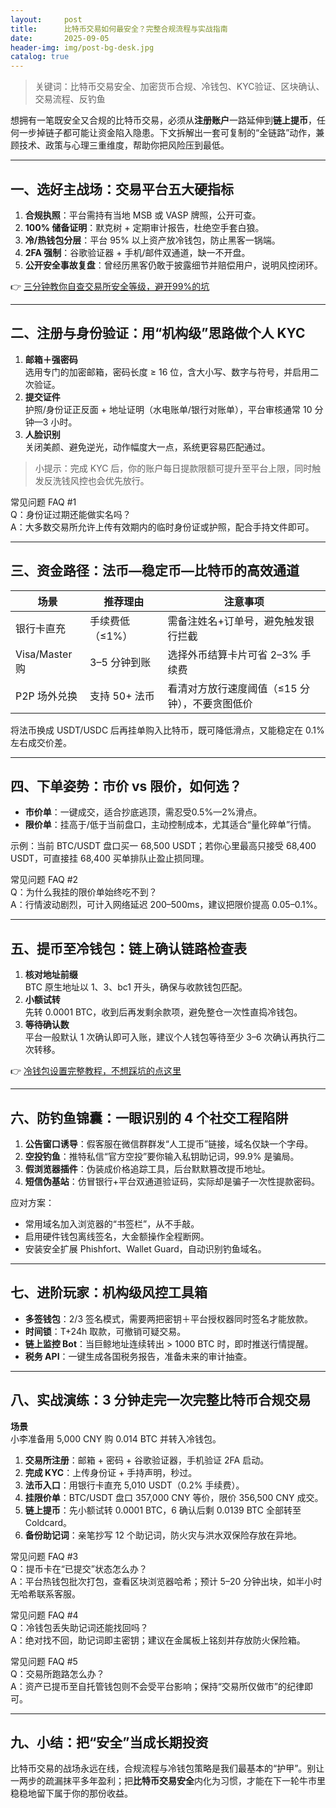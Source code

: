 ```yaml
---
layout:     post
title:      比特币交易如何最安全？完整合规流程与实战指南
date:       2025-09-05
header-img: img/post-bg-desk.jpg
catalog: true
---
```


> 关键词：比特币交易安全、加密货币合规、冷钱包、KYC验证、区块确认、交易流程、反钓鱼

想拥有一笔既安全又合规的比特币交易，必须从**注册账户**一路延伸到**链上提币**，任何一步掉链子都可能让资金陷入隐患。下文拆解出一套可复制的“全链路”动作，兼顾技术、政策与心理三重维度，帮助你把风险压到最低。

---

## 一、选好主战场：交易平台五大硬指标

1. **合规执照**：平台需持有当地 MSB 或 VASP 牌照，公开可查。
2. **100% 储备证明**：默克树 + 定期审计报告，杜绝空手套白狼。
3. **冷/热钱包分层**：平台 95% 以上资产放冷钱包，防止黑客一锅端。
4. **2FA 强制**：谷歌验证器 + 手机/邮件双通道，缺一不开盘。
5. **公开安全事故复盘**：曾经历黑客仍敢于披露细节并赔偿用户，说明风控闭环。

👉 [三分钟教你自查交易所安全等级，避开99%的坑](https://okxdog.com/)

---

## 二、注册与身份验证：用“机构级”思路做个人 KYC

1. **邮箱＋强密码**  
   选用专门的加密邮箱，密码长度 ≥ 16 位，含大小写、数字与符号，并启用二次验证。
2. **提交证件**  
   护照/身份证正反面 + 地址证明（水电账单/银行对账单），平台审核通常 10 分钟—3 小时。
3. **人脸识别**  
   关闭美颜、避免逆光，动作幅度大一点，系统更容易匹配通过。

> 小提示：完成 KYC 后，你的账户每日提款限额可提升至平台上限，同时触发反洗钱风控也会优先放行。

常见问题 FAQ #1  
Q：身份证过期还能做实名吗？  
A：大多数交易所允许上传有效期内的临时身份证或护照，配合手持文件即可。

---

## 三、资金路径：法币—稳定币—比特币的高效通道

| 场景 | 推荐理由 | 注意事项 |
|---|---|---|
| 银行卡直充 | 手续费低（≤1%） | 需备注姓名+订单号，避免触发银行拦截 |
| Visa/Master 购 | 3–5 分钟到账 | 选择外币结算卡片可省 2–3% 手续费 |
| P2P 场外兑换 | 支持 50+ 法币 | 看清对方放行速度阈值（≤15 分钟），不要贪图低价 |

将法币换成 USDT/USDC 后再挂单购入比特币，既可降低滑点，又能稳定在 0.1% 左右成交价差。

---

## 四、下单姿势：市价 vs 限价，如何选？

- **市价单**：一键成交，适合抄底逃顶，需忍受0.5%—2%滑点。  
- **限价单**：挂高于/低于当前盘口，主动控制成本，尤其适合“量化碎单”行情。

示例：当前 BTC/USDT 盘口买一 68,500 USDT；若你心里最高只接受 68,400 USDT，可直接挂 68,400 买单排队止盈止损同理。

常见问题 FAQ #2  
Q：为什么我挂的限价单始终吃不到？  
A：行情波动剧烈，可计入网络延迟 200–500ms，建议把限价提高 0.05–0.1%。

---

## 五、提币至冷钱包：链上确认链路检查表

1. **核对地址前缀**  
   BTC 原生地址以 1、3、bc1 开头，确保与收款钱包匹配。
2. **小额试转**  
   先转 0.0001 BTC，收到后再发剩余款项，避免整仓一次性直捣冷钱包。
3. **等待确认数**  
   平台一般默认 1 次确认即可入账，建议个人钱包等待至少 3–6 次确认再执行二次转移。

👉 [冷钱包设置完整教程，不想踩坑的点这里](https://okxdog.com/)

---

## 六、防钓鱼锦囊：一眼识别的 4 个社交工程陷阱

1. **公告窗口诱导**：假客服在微信群群发“人工提币”链接，域名仅缺一个字母。  
2. **空投钓鱼**：推特私信“官方空投”要你输入私钥助记词，99.9% 是骗局。  
3. **假浏览器插件**：伪装成价格追踪工具，后台默默篡改提币地址。  
4. **短信伪基站**：仿冒银行+平台双通道验证码，实际却是骗子一次性提款密码。

应对方案：  
- 常用域名加入浏览器的“书签栏”，从不手敲。  
- 启用硬件钱包离线签名，大金额操作全程断网。  
- 安装安全扩展 Phishfort、Wallet Guard，自动识别钓鱼域名。

---

## 七、进阶玩家：机构级风控工具箱

- **多签钱包**：2/3 签名模式，需要两把密钥＋平台授权器同时签名才能放款。  
- **时间锁**：T+24h 取款，可撤销可疑交易。  
- **链上监控 Bot**：当巨鲸地址连续转出 > 1000 BTC 时，即时推送行情提醒。  
- **税务 API**：一键生成各国税务报告，准备未来的审计抽查。

---

## 八、实战演练：3 分钟走完一次完整比特币合规交易

**场景**  
小李准备用 5,000 CNY 购 0.014 BTC 并转入冷钱包。

1. **交易所注册**：邮箱 + 密码 + 谷歌验证器，手机验证 2FA 启动。  
2. **完成 KYC**：上传身份证 + 手持声明，秒过。  
3. **法币入口**：用银行卡直充 5,010 USDT（0.2% 手续费）。  
4. **挂限价单**：BTC/USDT 盘口 357,000 CNY 等价，限价 356,500 CNY 成交。  
5. **链上提币**：先小额试转 0.0001 BTC，6 确认后剩 0.0139 BTC 全部转至 Coldcard。  
6. **备份助记词**：亲笔抄写 12 个助记词，防火灾与洪水双保险存放在异地。

常见问题 FAQ #3  
Q：提币卡在“已提交”状态怎么办？  
A：平台热钱包批次打包，查看区块浏览器哈希；预计 5–20 分钟出块，如半小时无哈希联系客服。

常见问题 FAQ #4  
Q：冷钱包丢失助记词还能找回吗？  
A：绝对找不回，助记词即主密钥；建议在金属板上铭刻并存放防火保险箱。

常见问题 FAQ #5  
Q：交易所跑路怎么办？  
A：资产已提币至自托管钱包则不会受平台影响；保持“交易所仅做市”的纪律即可。

---

## 九、小结：把“安全”当成长期投资

比特币交易的战场永远在线，合规流程与冷钱包策略是我们最基本的“护甲”。别让一两步的疏漏抹平多年盈利；把**比特币交易安全**内化为习惯，才能在下一轮牛市里稳稳地留下属于你的那份收益。